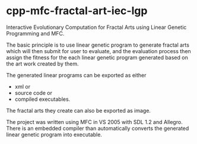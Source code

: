 # cpp-mfc-fractal-art-iec-lgp

Interactive Evolutionary Computation for Fractal Arts using Linear Genetic Programming and MFC.

The basic principle is to use linear genetic program to generate fractal arts which will then submit for user to evaluate, and the evaluation process then assign the fitness for the each linear genetic program generated based on the art work created by them.

The generated linear programs can be exported as either 

* xml or 
* source code or
* compiled executables. 

The fractal arts they create can also be exported as image.

The project was written using MFC in VS 2005 with SDL 1.2 and Allegro. There is an embedded compiler than automatically converts the generated linear genetic program into executable.


